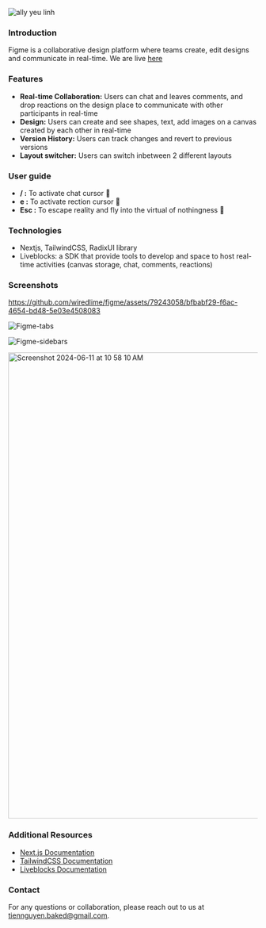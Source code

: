 
![ally yeu linh](https://github.com/wiredlime/figme/assets/79243058/9140c62d-4f2b-487e-829a-5eca6ef9d72a)



### Introduction

Figme is a collaborative design platform where teams create, edit designs and communicate in real-time.
We are live [here](https://figme.vercel.app/) 

### Features

* **Real-time Collaboration:** Users can chat and leaves comments, and drop reactions on the design place to communicate with other participants in real-time
* **Design:** Users can create and see shapes, text, add images on a canvas created by each other in real-time
* **Version History:** Users can track changes and revert to previous versions
* **Layout switcher:** Users can switch inbetween 2 different layouts

### User guide

* **/ :** To activate chat cursor 💬
* **e :** To activate rection cursor 🦄
* **Esc :** To escape reality and fly into the virtual of nothingness 🎩


### Technologies

* Nextjs, TailwindCSS, RadixUI library 
* Liveblocks: a SDK that provide tools to develop and space to host real-time activities (canvas storage, chat, comments, reactions)


### Screenshots


https://github.com/wiredlime/figme/assets/79243058/bfbabf29-f6ac-4654-bd48-5e03e4508083

![Figme-tabs](https://github.com/wiredlime/figme/assets/79243058/2fab8282-a26d-41c0-a370-e34c83bd4a76)

![Figme-sidebars](https://github.com/wiredlime/figme/assets/79243058/db0cf886-a65a-4eba-bd47-1c4d4a35f4a4)

<img width="940" alt="Screenshot 2024-06-11 at 10 58 10 AM" src="https://github.com/wiredlime/figme/assets/79243058/28df9c4c-da8f-45a8-a795-66f5929ee21a">



### Additional Resources

* [Next.js Documentation](https://nextjs.org/docs)
* [TailwindCSS Documentation](https://tailwindcss.com/docs)
* [Liveblocks Documentation](https://docs.liveblocks.io/)

### Contact

For any questions or collaboration, please reach out to us at [tiennguyen.baked@gmail.com](mailto:tiennguyen.baked@gmail.com).
